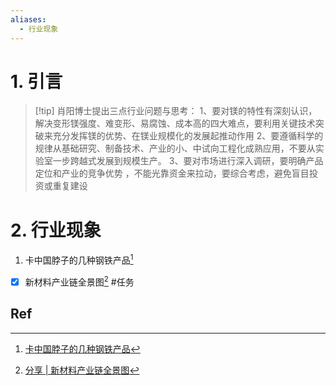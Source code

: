 ```yaml
---
aliases:
  - 行业现象
---
```

# 1. 引言 
> [!tip] 肖阳博士提出三点行业问题与思考：
> 1、要对镁的特性有深刻认识，解决变形镁强度、难变形、易腐蚀、成本高的四大难点，要利用关键技术突破来充分发挥镁的优势、在镁业规模化的发展起推动作用
> 2、要遵循科学的规律从基础研究、制备技术、产业的小、中试向工程化成熟应用，不要从实验室一步跨越式发展到规模生产。
> 3、要对市场进行深入调研，要明确产品定位和产业的竞争优势 ，不能光靠资金来拉动，要综合考虑，避免盲目投资或重复建设


# 2. 行业现象 
1. 卡中国脖子的几种钢铁产品[^1]
- [x] 新材料产业链全景图[^2] #任务

## Ref
[^1]: [卡中国脖子的几种钢铁产品](https://mp.weixin.qq.com/s?__biz=MzAxNzcyOTUxNQ%3D%3D&mid=2650568434&idx=1&sn=f20ee007d70f81e97bf3ab58fa64c5d0&scene=45#wechat_redirect)

[^2]: [分享 | 新材料产业链全景图](https://mp.weixin.qq.com/s/qh7hgs_NefHxOuCbSP_dWw)
